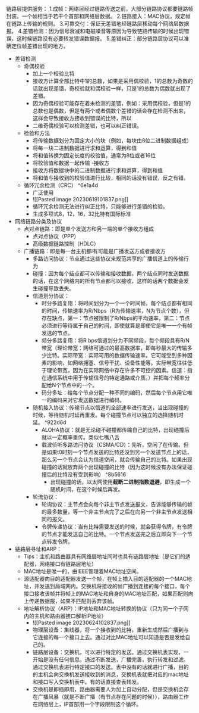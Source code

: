 链路层提供服务：
	1.成帧：网络层经过链路传送之前，大部分链路协议都要链路帧封装。一个帧相当于若干个首部和网络层数据。
	2.链路接入：MAC协议，规定帧在链路上传输的规则。
	3.可靠交付：保证无差错地经链路层移动每个网络层数据报。
	4.差错检测：因为信号衰减和电磁噪音等原因为导致链路传输的时候出现错误，这时候链路没有必要转发错误数据报。
	5.差错纠正：部分链路层协议可以准确定位帧差错出现的地方。
- 差错检测
	- 奇偶校验
		- 加上一个校验比特
		- 接收方计算全部比特中1的总数，如果是采用偶校验，1的总数为奇数的话就出现差错，奇校验就和偶校验一样，只是1的总数为偶数就出现了差错。
		- 因为奇偶校验可能存在着未检测的差错，例如：采用偶校验，但是1的总数也是偶数，但是有两个或者偶数个差错的话会存在检测不出来，这样会导致接收方接收到错误的比特，所以
		- 二维奇偶校验可以检测差错，也可以纠正错误。
	- 检验和方法
		- 将传输数据划分为固定大小的块（例如，每块由8位二进制数据组成）
		- 将每一块二进制数据进行求和运算，得到和值
		- 将和值转换为固定长度的校验值，通常为8位或者16位
		- 将校验值和数据一起传输
		-接收方
		- 接收方将数据块中的二进制数据进行求和运算，得到和值
		- 将和值与接收到的校验值进行比较，相同的话没有错误，反之有错。
	- 循环冗余检测（CRC） ^6e1a4d
		- 广泛使用
		- ![[Pasted image 20230619101837.png]]
		- 循环冗余检测无法进行纠正比特，只能够进行差错的检验。
		- 生成多项式8，12，16，32比特有国际标准
- 网络链路分类及协议
	- 点对点链路：即是单个发送方和另一端的单个接收方组成
		- 点对点协议（PPP）
		- 高级数据链路控制（HDLC）
	- 广播链路：即是每一台主机都i有可能是广播发送方或者接收方
		- 多路访问协议：节点通过这些协议来规范共享的广播信道上的传输行为
		- 碰撞：因为每个结点都可以传输和接收数据，两个结点同时发送数据的话，在这个网络内的所有节点都可以接收，这样的话两个数据会发生碰撞导致丢失。
		- 信道划分协议：
			- 时分多路复用：将时间划分为一个一个时间帧，每个结点都有相同的时间，传输速率为R/Nbps（R为传输速率，N为节点个数），但存在缺点，第一：节点被限制了R/Nbps的平均速率，第二：节点必须进行等待属于自己的时间，即使就算是即使它是唯一一个有帧发送的节点。
			- 频分多路复用：将R bps信道划分为不同频段，每个频段具有R/N带宽（理论带宽：网络可通过的最高数据率，即每秒最大的传输多少比特。实际带宽：实际可用的数据传输速率。它可能受到多种因素的影响，如网络拥塞、信号干扰、设备性能等。实际带宽往往低于理论带宽，因为在实际网络中存在许多不可控的因素。信道：指在通信系统中用于传输信号的特定通路或介质。）并把每个频率分配给N个节点中的一个。
			- 码分多址：给每个节点分配一种不同的编码，然后每个节点用它唯一的编码来对它发送数据进行编码。
		- 随机接入协议：传输节点以信道的全部速率进行发送，当出现碰撞的时候，等待随机时延再重发。每个碰撞节点可以独立的选择随机时延。 ^922d6d
			- ALOHA协议：就是无论碰不碰撞都传输自己的比特，出现碰撞后就以一定概率重传。类似七嘴八舌
			- 载波侦听多路访问协议（CSMA/CD）：先听，空闲了在传输。但是如果t0时刻一个节点发送的比特还没到另一个发送节点上的话，那么另一个节点会认为信道空闲，就会传输自己的比特。如果出现碰撞的话就放弃两个出现碰撞的比特（因为这时候没有办法保证碰撞后的比特没有受到影响） ^8b5616
				- 出现碰撞的话，以太网使用**截断二进制指数退避**，即生成一个随机时间，在这个时候后再发。
		- 轮流协议：
			- 轮询协议：主节点会向每个非主节点发送报文，告诉能够传输的帧的最多数量，等一个非主节点完了之后在向另一个非主节点发送相同的报文。
			- 令牌传递协议：当有比特需要发送的时候，就会获得令牌，有令牌的节点才能发送自己的比特。一个节点发送完之后立即向下一个节点转发令牌。
- 链路层寻址和ARP：
	- Tips：主机和路由器具有网络层地址同时也具有链路层地址（是它们的适配器，网络接口有链路层地址）
	- MAC地址是唯一的，由IEEE管理着MAC地址空间。
	- 源适配器向目的适配器发送一个帧，在帧上插入目的适配器的一个MAC地址，并发送到局域网内。交换机将接收的帧广播到连接的每个接口，每个接口接收该帧并将帧上的MAC地址和自身的MAC地址匹配，如果匹配则向上传递数据报，如果不匹配则丢弃该帧。
	- 地址解析协议（ARP）：IP地址和MAC地址转换的协议（只为同一个子网内的主机和路由器接口解析IP地址）
		- ![[Pasted image 20230624102837.png]]
		- 物理层设备：集线器，将一个接收到的比特，重新生成然后广播到与它连接的每一个接口上去。通过对比MAC地址可以知道是否是发给自己的。
		- 链路层设备：交换机，可以进行特定的发送。通过交换机表实现，一开始是没有任何信息。通过不断发送，广播完善，执行转发和过滤。通过交换机表进行特定接口的发送。表中没有的话就进行广播，目的的主机会向交换机发送接收到的消息，交换机表就把对应的mac地址和接口写入交换机表中。有的话直接查表转发。
		- 交换机是即插即用，路由器需要人为加上自动分配，但是交换机会存在广播风暴（就是不断广播（有节点存在问题的时候）），路由器工作在网络层上，IP首部用一个字段限制这个循环。
